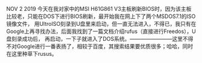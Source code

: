NOV 2 2019
今天在我对家中的MSI H61G861 V3主板刷新BIOS时，因为该主板比较老，只能在DOS下进行BIOS刷新，最开始我在网上下了两个MSDOS7.1的ISO镜像文件，
用UltroISO刻录到U盘里来启动，但一直无法进入，不得已，我只有在Google上再寻找办法，后面我找到了一篇文档介绍rufus（直接进行Freedos），U盘刻录成功后，
再启动，一下子就进入了DOS系统。————————这里不得不对Google进行一番表扬了，相较于百度，其搜索结果要优质很多；哈哈，同时在这里种草下rusus。